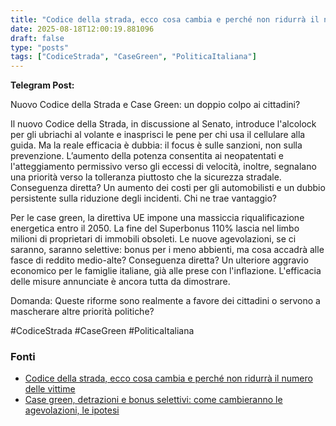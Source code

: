 ```yaml
---
title: "Codice della strada, ecco cosa cambia e perché non ridurrà il numero delle vittime"
date: 2025-08-18T12:00:19.881096
draft: false
type: "posts"
tags: ["CodiceStrada", "CaseGreen", "PoliticaItaliana"]
---
```


**Telegram Post:**

Nuovo Codice della Strada e Case Green: un doppio colpo ai cittadini?

Il nuovo Codice della Strada, in discussione al Senato, introduce l'alcolock per gli ubriachi al volante e inasprisci le pene per chi usa il cellulare alla guida. Ma la reale efficacia è dubbia:  il focus è sulle sanzioni, non sulla prevenzione.  L’aumento della potenza consentita ai neopatentati e l'atteggiamento permissivo verso gli eccessi di velocità, inoltre, segnalano una priorità verso la tolleranza piuttosto che la sicurezza stradale. Conseguenza diretta?  Un aumento dei costi per gli automobilisti e un dubbio persistente sulla riduzione degli incidenti.  Chi ne trae vantaggio?

Per le case green, la direttiva UE impone una massiccia riqualificazione energetica entro il 2050.  La fine del Superbonus 110% lascia nel limbo milioni di proprietari di immobili obsoleti.  Le nuove agevolazioni, se ci saranno, saranno selettive: bonus per i meno abbienti, ma cosa accadrà alle fasce di reddito medio-alte?  Conseguenza diretta?  Un ulteriore aggravio economico per le famiglie italiane, già alle prese con l'inflazione.  L'efficacia delle misure annunciate è ancora tutta da dimostrare.

Domanda:  Queste riforme sono realmente a favore dei cittadini o servono a mascherare altre priorità politiche?

#CodiceStrada #CaseGreen #PoliticaItaliana


### Fonti
- [Codice della strada, ecco cosa cambia e perché non ridurrà il numero delle vittime](https://www.corriere.it/dataroom-milena-gabanelli/codice-strada-ecco-cosa-cambia-perche-non-ridurra-numero-vittime/a9ec82f6-0fb3-11ef-a8f0-a1f7c0d711f2-va.shtml)
- [Case green, detrazioni e bonus selettivi: come cambieranno le agevolazioni, le ipotesi](https://www.corriere.it/economia/casa/24_aprile_14/case-green-detrazioni-e-bonus-selettivi-come-cambieranno-le-agevolazioni-le-ipotesi-e82d440e-cd19-4c3c-a769-bb0db8311xlk.shtml)
